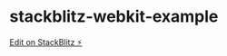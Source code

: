 # stackblitz-webkit-example

[Edit on StackBlitz ⚡️](https://stackblitz.com/edit/stackblitz-starters-xkvkv3)